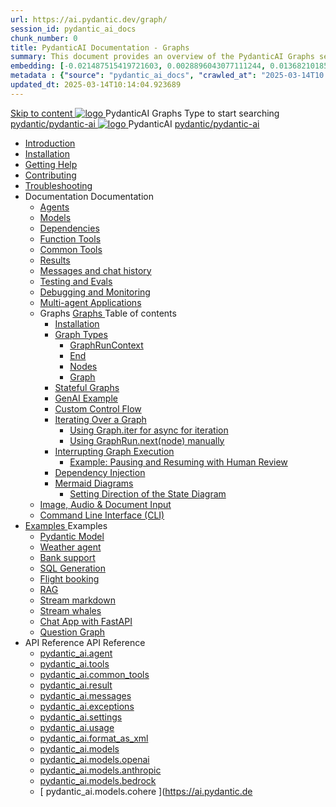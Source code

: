 ```yaml
---
url: https://ai.pydantic.dev/graph/
session_id: pydantic_ai_docs
chunk_number: 0
title: PydanticAI Documentation - Graphs
summary: This document provides an overview of the PydanticAI Graphs section, including navigation links to various features such as installation, getting help, contributing, and troubleshooting. It serves as a resource for users to understand and utilize the graph functionalities within the PydanticAI framework.
embedding: [-0.021487515419721603, 0.0028896043077111244, 0.013682101853191853, -0.023061130195856094, 0.020833002403378487, -0.0025745329912751913, -0.04197237268090248, 0.01438535563647747, -0.004055890254676342, 0.01817317306995392, 0.016891999170184135, -0.08182802051305771, -0.012414854019880295, -0.03523228317499161, 0.039855651557445526, 0.0012768221786245704, -0.020749447867274284, 0.006322314962744713, 0.003267341759055853, 0.03991135209798813, 0.05308516323566437, 0.0018573540728539228, 0.01394669245928526, 0.02250409871339798, 0.004748699255287647, 0.0023726087529212236, 0.015012016519904137, 0.046372927725315094, 0.008996069431304932, -0.023061130195856094, 0.017295848578214645, -0.01820102520287037, -0.041303932666778564, -0.007088234182447195, 0.02098618634045124, 0.00446670176461339, -0.007499045226722956, 0.00378433708101511, 0.0002571921795606613, 0.03420177474617958, 0.032057199627161026, -0.042891476303339005, 0.039744243025779724, 0.02604125253856182, -0.06951761245727539, -0.014552464708685875, -0.008529555052518845, 0.026612211018800735, 0.01337573491036892, 0.008418148383498192, -0.09124186635017395, 0.007499045226722956, -0.04461827501654625, 0.009852506220340729, -0.045620933175086975, 0.01123116072267294, -0.03679197281599045, 0.018437763676047325, -0.010242428630590439, -0.03069247119128704, 0.020665893331170082, -0.002562347799539566, -0.0006871513905934989, 0.07252558320760727, -0.05018859729170799, 0.00969235971570015, -0.06901628524065018, 0.00816748384386301, -0.05194324627518654, -0.03141661360859871, 0.04010631516575813, 0.05174828693270683, -0.033199116587638855, -0.05595387890934944, -0.015415864996612072, -0.02797693945467472, 0.028130123391747475, 0.08405615389347076, -0.007909856736660004, -0.0542270801961422, 0.005312694236636162, 0.040162019431591034, -0.010131021961569786, -0.017588289454579353, -0.0174490325152874, -0.045258861035108566, -0.017755400389432907, -0.0037112266290932894, -0.019092276692390442, -0.037432558834552765, -0.012115449644625187, -0.012373076751828194, -0.0348423607647419, 0.00046129224938340485, 0.08299779146909714, 0.02907707914710045, 0.02488541044294834, 0.01827065460383892, -0.010646277107298374, 0.012756036594510078, 0.017978211864829063, -0.05085703358054161, -0.044395461678504944, 0.02831115946173668, 0.040914010256528854, -0.0075338599272072315, 0.007798450067639351, -0.004101149272173643, -0.010214577428996563, -0.00021280368673615158, -0.12733754515647888, -0.02828330732882023, -0.027865532785654068, 0.030803877860307693, -0.05659446492791176, -0.004947141744196415, 0.008870736695826054, -0.003941002301871777, 0.027085687965154648, -0.049158088862895966, -0.026918578892946243, 0.01026331726461649, 0.02601340226829052, 0.021208999678492546, 0.03331052139401436, 0.011614120565354824, -0.012937071733176708, -0.021877437829971313, -0.04044053331017494, -0.024286601692438126, 0.01820102520287037, -0.009601841680705547, 0.018897315487265587, -0.04425620287656784, -0.009671471081674099, -0.010757683776319027, -0.03177868574857712, -0.006983790546655655, -0.030079735442996025, 0.03339407593011856, 0.0388251394033432, -0.03191794082522392, -0.0024404970463365316, 0.034368883818387985, -0.02052663452923298, 0.023520682007074356, -0.03069247119128704, -0.0006623460212722421, -0.032753489911556244, 0.012540185824036598, 0.04578804224729538, 0.024272676557302475, -0.027071762830018997, -0.03060891665518284, -0.032391417771577835, 0.011356492526829243, 0.023966308683156967, 0.0173933282494545, 0.000771576538681984, -0.044061243534088135, -0.0055877286940813065, 0.05988095700740814, -0.04311428964138031, -0.008501702919602394, -0.033533334732055664, 0.005974169820547104, -0.05408782139420509, -0.010952644981443882, -0.05199895054101944, -0.04698566347360611, -0.019872121512889862, -0.032837044447660446, -0.01906442455947399, 0.01146093662828207, 0.021960992366075516, -0.014998090453445911, -0.040162019431591034, -0.012944034300744534, -0.009901246055960655, -0.023186463862657547, -0.02718316949903965, -0.00027634017169475555, -0.04807187616825104, -0.019329015165567398, -0.015193051658570766, -0.004825291223824024, 0.007624377496540546, 0.023840976879000664, -0.025150001049041748, 0.05467270687222481, 0.0065973494201898575, 0.028882116079330444, 0.04879601672291756, 0.03303200751543045, 0.028506120666861534, -0.03425747901201248, 0.07430808991193771, -0.00198442698456347, 0.012192041613161564, 0.016557781025767326, -0.003354378044605255, 0.006155205424875021, 0.019245460629463196, 0.016836296766996384, 0.004198629874736071, -0.034703101962804794, 0.019718937575817108, -0.015081645920872688, -0.007861115969717503, -0.02833900973200798, 0.043727025389671326, -0.05559180676937103, 0.03467525169253349, -0.004978474695235491, -0.02562347799539566, -0.002543199807405472, -0.06110642850399017, 0.00892644003033638, -0.0015753565821796656, 0.04609441012144089, -0.03456384316086769, 0.06288892775774002, 0.01666918769478798, 0.0030967507045716047, 0.010527907870709896, 0.01866057701408863, 0.045203160494565964, -0.05367004871368408, 0.019287237897515297, 0.037822481244802475, 0.020401302725076675, 0.012373076751828194, -0.014399280771613121, -0.016529928892850876, 0.002470089355483651, -0.06249900907278061, 0.027419907972216606, -0.019718937575817108, 0.01630711555480957, -0.012024931609630585, -0.004581589251756668, -0.002623273292556405, 0.013730842620134354, 0.022434469312429428, 0.0233396477997303, 0.011523602530360222, -0.02098618634045124, -0.03147231787443161, 0.011349529959261417, 0.05272309482097626, 0.04166600480675697, -0.006569497752934694, 0.00948347244411707, -0.010980496183037758, 0.00709867849946022, -0.03297630324959755, -0.03386755287647247, 0.0007232714560814202, -0.026264065876603127, 0.022406619042158127, 0.004988919012248516, 0.019245460629463196, -0.011906562373042107, -0.005730468314141035, -0.00929547380656004, -0.009768951684236526, -0.019259385764598846, 0.03534369170665741, -0.0582655631005764, -0.05737430974841118, 0.03021899424493313, 0.02916063368320465, 0.07063167542219162, -0.014789203181862831, -0.04422835260629654, 0.008821996860206127, -0.005135139916092157, 0.04534241557121277, 0.008968217298388481, -0.010827312245965004, 0.012825665064156055, 0.013354845345020294, 0.05556395649909973, 0.035148728638887405, 0.0016249672044068575, 0.02520570531487465, -0.0073946015909314156, -0.01341054867953062, -0.0036450792104005814, -0.007993411272764206, 0.03448028862476349, 0.01867450214922428, 0.030943136662244797, -0.029689813032746315, 0.04110897332429886, -0.02446763776242733, 0.07191284745931625, 0.026152659207582474, 0.03528798744082451, -0.018006063997745514, 0.03623494133353233, -0.016000747680664062, -0.018702354282140732, 0.0018521319143474102, 0.0075338599272072315, 0.02523355558514595, -0.021181147545576096, -0.006722681690007448, 0.05074562877416611, -0.03138876333832741, -0.030497509986162186, 0.017226219177246094, -0.013083292171359062, -0.034730955958366394, -0.021807808429002762, -0.019134053960442543, 0.08127099275588989, -0.035120878368616104, 0.03732115402817726, -0.038240257650613785, -0.054199229925870895, -0.06032658368349075, 0.04389413446187973, 0.022977575659751892, -0.06639823317527771, -0.009782876819372177, 0.02485756017267704, 0.004616403952240944, -0.015610826201736927, -0.01106405071914196, 0.020081009715795517, -0.021195072680711746, -0.0014273949200287461, 0.03021899424493313, -0.010848200879991055, -0.022350914776325226, -0.02413341775536537, 0.0271553173661232, -0.005504174157977104, 0.037906039506196976, -0.04534241557121277, -0.04470182955265045, -0.04080260545015335, -0.015318384394049644, -0.01867450214922428, 0.022392692044377327, 0.0038470032159239054, 0.02680717222392559, -0.013737805187702179, -0.001407376490533352, -0.01088301558047533, -0.005002845078706741, 0.004236925859004259, 0.044423315674066544, -0.011823007836937904, -0.0005905411089770496, -0.005963725503534079, -0.010910866782069206, -0.024927189573645592, 0.02598555013537407, -0.06706666946411133, -0.019593605771660805, 0.0035615242086350918, -0.00044192667701281607, -0.025901995599269867, 0.010855164378881454, -0.02520570531487465, -0.010576647706329823, 0.02946700155735016, -0.0017668363871052861, 0.038574475795030594, 0.007269269786775112, 0.001407376490533352, -0.025122150778770447, -0.02293579839169979, -0.025790588930249214, -0.029327742755413055, -0.006200463976711035, -0.003954928368330002, 0.035120878368616104, -0.006137798074632883, 0.0022612023167312145, 0.023827049881219864, 0.006096020806580782, 0.031973645091056824, 0.0026876800693571568, -0.00913532730191946, 0.020763373002409935, -0.010500055737793446, 0.053809307515621185, 0.06043798848986626, -0.037460412830114365, -0.00873844139277935, 0.0026197917759418488, 0.012930109165608883, -0.0017076516523957253, -0.005747875664383173, -0.0029000486247241497, 0.06901628524065018, 0.023019352927803993, -0.00915621593594551, 0.003352637169882655, -0.02558170072734356, 0.009462583810091019, -0.0106950169429183, 0.018382061272859573, 0.06740088760852814, 0.028116198256611824, 0.002471830230206251, -0.0033038968686014414, 0.022754764184355736, -0.02293579839169979, -0.00253101484850049, -0.037850335240364075, -0.023186463862657547, -0.05163688212633133, -0.0015065978514030576, 0.018855538219213486, 0.010507019236683846, 0.03656915947794914, -0.022587653249502182, -0.0700189396739006, -0.04475753381848335, -0.018827686086297035, -0.07519934326410294, 0.05662231892347336, 0.08322060108184814, -0.03445243835449219, 0.012909220531582832, -0.057207200676202774, 0.019997453317046165, 0.03673626855015755, 0.046734996140003204, 0.0009835099335759878, 0.01906442455947399, -0.010562722571194172, 0.012505372054874897, 0.013473215512931347, 0.01417646836489439, 0.004557219333946705, 0.020331673324108124, -0.05793134495615959, -0.03266993537545204, 0.028575750067830086, -0.018507393077015877, -0.025846291333436966, -0.002128907246515155, -0.03537154197692871, -0.03074817545711994, -0.0311102457344532, 0.000602726184297353, -0.0036555235274136066, -0.0174490325152874, 0.023590311408042908, -0.044395461678504944, -0.03620709106326103, 0.06662104278802872, -0.004421442747116089, 0.040245573967695236, -0.003979298286139965, 0.04514745622873306, 0.0173933282494545, -0.05094059184193611, 0.031583722680807114, -0.005448470823466778, -0.00398974260315299, 0.03189009055495262, -0.005058548413217068, -0.00454329326748848, 0.004048927221447229, 0.029661962762475014, -0.030803877860307693, -0.01355677004903555, -0.027768053114414215, -0.01552727073431015, -0.011983154341578484, 0.02877071127295494, 0.022016696631908417, -0.018340284004807472, 0.0030097144190222025, 0.006437202915549278, -0.027433833107352257, -0.003885299200192094, 0.012498408555984497, 0.017741473391652107, 0.05133051425218582, -0.021097593009471893, -0.0426408126950264, 0.0025588665157556534, 0.02410556562244892, -0.024230899289250374, 0.013904915191233158, 0.054979074746370316, -0.0174490325152874, 0.014761351980268955, 0.014260022900998592, -0.06099501997232437, -0.004031520336866379, -0.010256354697048664, -0.017727548256516457, -0.007359787356108427, -0.014998090453445911, -0.013535881415009499, 0.03840736672282219, -0.0036207090597599745, -0.04999363422393799, 0.027016058564186096, -0.01785288006067276, 0.005765282548964024, 0.02910492941737175, -0.03378399834036827, -0.011990116909146309, 0.011516639962792397, 0.02916063368320465, 0.016098229214549065, 0.04080260545015335, 0.002181129064410925, 0.023896679282188416, -0.006593868136405945, 0.0016858925810083747, 0.007290158420801163, -0.045258861035108566, -0.004703440237790346, -0.0049088457599282265, 0.010214577428996563, -0.019872121512889862, -0.01104316208511591, -0.032781340181827545, -0.01786680705845356, -0.010346871800720692, 0.015248754993081093, 0.004101149272173643, 0.019941750913858414, -0.0035336727742105722, -0.08026833087205887, 0.005462396424263716, 0.007060382515192032, -0.0002809095603879541, -0.04392198473215103, -0.01828457973897457, 0.008529555052518845, 0.009852506220340729, -0.024746153503656387, 0.004585071001201868, -0.004901882726699114, 0.016516003757715225, 0.012895294465124607, -0.01633496768772602, 0.0010531388688832521, 0.03072032332420349, 0.07319402694702148, -0.012853517197072506, 0.014970239251852036, -0.03776678070425987, 0.008181409910321236, 0.022601580247282982, -0.01866057701408863, -0.0193847194314003, 0.018855538219213486, 0.004379665479063988, -0.004334406461566687, -0.0174908097833395, 0.035093024373054504, 0.02249017357826233, -0.016780594363808632, 0.0543106347322464, 0.03347763046622276, -0.02560955286026001, -0.042139481753110886, -0.0020505746360868216, 0.003471006639301777, -0.01088301558047533, -0.00650335056707263, -0.015053793787956238, -0.011105828918516636, -0.008174446411430836, -0.023785272613167763, -0.007512971293181181, -0.011293826624751091, 0.006426758598536253, -0.04138748720288277, -0.03409036621451378, -0.002172425389289856, 0.016766667366027832, -0.03949357941746712, 0.014552464708685875, -0.005866244900971651, 0.0031333058141171932, 0.019886048510670662, 0.008968217298388481, 0.020707670599222183, -0.019301164895296097, -0.016126081347465515, -0.015179126523435116, -0.017184441909193993, 0.004184703808277845, 0.04626151919364929, -0.01856309548020363, -0.04615011438727379, 0.02294972538948059, 0.0026876800693571568, -0.04099756479263306, -0.014343577437102795, 0.022030621767044067, 0.0037112266290932894, 0.005803578533232212, 0.00017352857685182244, 0.0009217141196131706, -0.012171152047812939, 0.00034074700670316815, -0.023437127470970154, -0.009901246055960655, 0.0026894209440797567, -0.03929861634969711, -0.010416501201689243, 0.037878185510635376, -0.0465678870677948, 0.028631452471017838, 0.04901883006095886, -0.04999363422393799, -0.0053022499196231365, 0.012930109165608883, 0.012087597511708736, -0.0019078351324424148, -0.011398270726203918, 0.0038226330652832985, -0.012115449644625187, -0.04116467759013176, -0.02680717222392559, -0.014218245632946491, -0.03130520507693291, 0.041303932666778564, 0.043253544718027115, 0.014580316841602325, -0.015791861340403557, 0.011544491164386272, -0.004724328871816397, -0.017713623121380806, 0.0155551228672266, -0.024300526827573776, 0.020401302725076675, 0.030887432396411896, -0.020262043923139572, -0.018535245209932327, 0.02442586049437523, -0.03542724624276161, -0.008244075812399387, -0.0006427628686651587, 0.008682738989591599, -0.01666918769478798, -0.007297120988368988, 0.0018033916130661964, 0.02253195084631443, 0.0017120034899562597, 0.015764009207487106, -0.010346871800720692, -0.012157226912677288, -0.03074817545711994, -0.026166584342718124, 0.02250409871339798, -0.04957586154341698, 0.03303200751543045, 0.019106201827526093, -0.024147342890501022, -0.03420177474617958, 0.028116198256611824, 0.041359636932611465, 0.0389086939394474, 0.002240313682705164, 0.026584358885884285, -0.010486130602657795, 0.02566525712609291, 0.0425851084291935, 0.038295961916446686, 0.00018767196161206812, -0.018019989132881165, 0.005117733031511307, -0.053809307515621185, -0.01010317075997591, 0.020512709394097328, -0.026904653757810593, -0.0016197450459003448, -0.08104817569255829, 0.04166600480675697, 0.0736396536231041, -0.022671207785606384, 0.014468910172581673, 0.015332309529185295, 0.012073671445250511, 0.03194579482078552, 0.01029116939753294, 0.0002019241510424763, 0.013041514903306961, -0.003895743517205119, -0.010597536340355873, 0.010193688794970512, -0.011196346022188663, 0.0387137345969677, -0.02760094217956066, -0.14839336276054382, -0.02488541044294834, 0.010068356059491634, -0.00021922260930296034, -0.00793770793825388, -0.013034552335739136, -0.005744393914937973, 0.005396248772740364, 0.0030166772194206715, 0.02520570531487465, -0.02523355558514595, -0.023228241130709648, 0.012004042975604534, -0.03617923706769943, 0.018521318212151527, -0.011753378435969353, -0.003122861497104168, 0.025539923459291458, 0.008383333683013916, -0.005284842569380999, -0.028060493990778923, -0.02285224385559559, 0.009142289869487286, -0.01707303524017334, -0.001968760509043932, 0.0009695840999484062, -0.023367498070001602, -0.021529292687773705, 0.01299973763525486, -0.014830981381237507, -0.010618424974381924, 0.004974993411451578, 0.004919290076941252, 0.0065381648018956184, -0.009079623967409134, 0.015471568331122398, -0.0044284057803452015, -0.05088488757610321, 0.017184441909193993, -0.033143412321805954, 0.010667165741324425, -0.012721221894025803, -0.011913524940609932, -0.007359787356108427, -0.020707670599222183, -0.030525362119078636, -0.05286234989762306, 0.012874405831098557, 0.0465121828019619, -0.016418522223830223, -0.011398270726203918, -0.002927900291979313, 0.011990116909146309, -0.012122412212193012, -0.014552464708685875, 0.012700333259999752, -0.004720847588032484, -0.00934421457350254, -0.005441507790237665, -0.0018051322549581528, -0.0027277166955173016, -0.016933776438236237, -0.006148242391645908, -0.03303200751543045, 0.039047952741384506, 0.008633998222649097, -0.019161906093358994, 0.009880357421934605, -0.006308388896286488, -0.026264065876603127, 0.008759330958127975, -0.020819077268242836, 0.0008024744456633925, 0.0005265694344416261, 0.015095571056008339, 0.019565753638744354, -0.034814510494470596, 0.022991502657532692, -0.03152801841497421, 0.0175325870513916, -0.0061169094406068325, -0.004616403952240944, -0.010367760434746742, 0.008244075812399387, 0.003251675283536315, 0.008794144727289677, -0.0068689025938510895, 0.02015063725411892, -0.03108239360153675, -0.042473699897527695, -0.022002769634127617, -0.05943533033132553, -0.013299142941832542, 0.015805786475539207, -0.017643993720412254, 0.004588552284985781, -0.03654130920767784, 0.012568037956953049, -0.10984674096107483, 0.006099502090364695, 0.010910866782069206, -0.005479803774505854, 0.04860105365514755, -0.025038594380021095, 0.01495631318539381, 0.02365994080901146, 0.006217871326953173, -0.030970986932516098, 0.005598173011094332, -0.014928461983799934, -0.044061243534088135, -0.007861115969717503, 0.02176603116095066, -0.02285224385559559, 0.04010631516575813, -0.007025567814707756, 0.028937820345163345, -0.0049715121276676655, -0.018702354282140732, 0.0044284057803452015, -0.00495758606120944, 0.04576019197702408, -0.02097226120531559, 0.004999363329261541, 0.004602478351444006, 0.02214202843606472, 0.032001495361328125, 0.016961628571152687, -0.02331179566681385, -0.03375614807009697, -0.015791861340403557, 0.026723617687821388, -0.009977838024497032, 0.04389413446187973, 0.002435274887830019, 0.029299890622496605, 0.01593112014234066, 0.0041533708572387695, 0.005173435900360346, -0.028144048526883125, 0.018075693398714066, 0.00281997537240386, 0.03063676878809929, 0.005211731884628534, -0.009406880475580692, -0.004348332062363625, -0.0031803054735064507, 0.012366114184260368, 0.005124695599079132, 0.02712746523320675, 0.0006579942419193685, 0.004250851459801197, 0.03386755287647247, 0.03350548446178436, -0.0389086939394474, -0.0014387095579877496, 0.0022194250486791134, 0.010005690157413483, -0.005542469676584005, 0.014051135629415512, -0.008063040673732758, -0.01896694488823414, -0.02331179566681385, -0.010033541359007359, -0.03539939224720001, 0.004212555475533009, -0.014524613507091999, -0.008682738989591599, -0.0006980309262871742, 0.02402201108634472, -0.002544940682128072, -0.013682101853191853, -0.006343203596770763, 0.01978856697678566, 0.00717875175178051, -0.007791487034410238, 0.010750720277428627, -0.03846307098865509, 0.02254587598145008, -0.032753489911556244, -0.024175195023417473, 0.03253067657351494, -0.01751866191625595, -0.004344850778579712, -0.007119567133486271, -0.0063257962465286255, -0.0021149814128875732, -0.011147606186568737, 0.006472017150372267, -0.018702354282140732, 0.01315988413989544, 0.005807060282677412, -0.013048478402197361, 0.009476509876549244, 0.0019130572909489274, 0.02023419365286827, 0.022336989641189575, -0.0011906562140211463, 0.044868938624858856, 0.024606894701719284, -0.00019452607375569642, 0.02024811878800392, -0.03264208510518074, 0.04826683551073074, -0.007554748561233282, -0.034034665673971176, -0.020651966333389282, 0.023047205060720444, -0.001298581250011921, 0.018521318212151527, 0.0023900161031633615, -0.016014674678444862, -0.021849585697054863, -0.003589375875890255, 0.05127480998635292, -0.0077775614336133, -0.05500692501664162, -0.009636656381189823, 0.027099614962935448, -0.020721595734357834, -0.015764009207487106, 0.044033393263816833, -0.008633998222649097, -0.009448657743632793, 0.0066739413887262344, -0.0005243935738690197, -0.007687043864279985, 0.003920113667845726, 0.0194264966994524, 0.009956949390470982, -0.05096844211220741, 0.04687425494194031, -0.0030950098298490047, -0.004323962144553661, 0.0388251394033432, -0.01416950486600399, 0.01240092795342207, 0.009699322283267975, 0.013132032938301563, -0.0087662935256958, 0.0011906562140211463, -0.016557781025767326, -0.029996180906891823, -0.0066565340384840965, 0.0007680951384827495, -0.014343577437102795, -0.01029116939753294, -0.01338966004550457, 0.03130520507693291, -0.00816748384386301, 0.0002663309860508889, 0.03189009055495262, -0.002799086505547166, 0.03565005585551262, -0.009253696538507938, -0.04397768899798393, -0.027809830382466316, 0.0005927170277573168, -0.016098229214549065, 0.042947180569171906, -0.0028217160142958164, -0.029327742755413055, -0.007700969465076923, -0.012108486145734787, -0.019983528181910515, -0.017407255247235298, -0.026904653757810593, 0.006865421310067177, -0.01829850673675537, 0.017351550981402397, 0.032809194177389145, 0.04138748720288277, 0.030191142112016678, 0.08600576221942902, 0.05910111218690872, 0.005229139234870672, -0.039382174611091614, 0.02637547254562378, -0.014413206838071346, -0.012783887796103954, 0.006120390724390745, 0.018089618533849716, 0.04353206232190132, -0.01244966872036457, -0.0008777608163654804, 0.013960618525743484, -0.02441193349659443, 0.027336353436112404, 0.025024669244885445, -0.0034414143301546574, -0.01594504527747631, 0.05116340145468712, -0.004480627365410328, 0.0023708681110292673, 0.0213204063475132, 0.01302062626928091, -0.008278890512883663, 0.003558042924851179, 0.025901995599269867, 0.03634634613990784, 0.01665526069700718, -0.02017848938703537, 0.009003031998872757, 0.024648671969771385, -0.019886048510670662, -0.024328378960490227, 0.004860105458647013, 0.018117470666766167, -0.0033491558860987425, 0.00931636244058609, 0.0008664461201988161, 0.008912513963878155, -0.026890726760029793, 0.02789338491857052, -0.008501702919602394, 0.004849661141633987, -0.00931636244058609, -0.009789840318262577, -0.02360423654317856, -0.02015063725411892, -0.01146093662828207, 0.014900609850883484, -0.0035597835667431355, 0.006642608437687159, 0.000653207243885845, 0.00041363987838849425, 0.0073946015909314156, 0.009991764090955257, -0.016181783750653267, 0.032474976032972336, -0.02985692396759987, -0.014232171699404716, 0.03681982681155205, -0.0021515367552638054, 0.037098340690135956, 0.01671096496284008, 0.02407771535217762, -0.011314715258777142, -0.013299142941832542, 0.008787182159721851, -0.0014926721341907978, -0.01974678970873356, 0.0028739378321915865, 0.015276607125997543, 0.027085687965154648, 0.02718316949903965, 0.0024143862538039684, -0.025163928046822548, -0.023144686594605446, 0.025080371648073196, 0.018423838540911674, -0.0038504847325384617, 0.0018347246805205941, -0.01905049942433834, 0.04219518601894379, 0.0009748062584549189, -0.012860479764640331, 0.011544491164386272, 0.007345861289650202, 0.036680568009614944, 0.0021515367552638054, -0.014510687440633774, -0.007575637195259333, -0.012825665064156055, 0.003293452551588416, -0.006012465804815292, 0.024968966841697693, 0.03264208510518074, -0.029968328773975372, 0.035594355314970016, 0.008014299906790257, 0.007714895065873861, -0.029717665165662766, -0.011746415868401527, -0.025163928046822548, -0.02133433148264885, 0.004191666841506958, -0.024676524102687836, -0.04177740961313248, 0.005135139916092157, -0.01203189417719841, 0.0066565340384840965, 0.0116419717669487, -0.019120128825306892, -0.024982891976833344, -0.05202680453658104, -0.017184441909193993, 0.0078054131008684635, 0.014984164386987686, 0.013466252014040947, -0.005563358776271343, -0.016167858615517616, -0.018326357007026672, 0.011878710240125656, 0.0025519034825265408, -0.0061169094406068325, -0.003251675283536315, -0.022699059918522835, 0.01856309548020363, 0.019259385764598846, -0.0075477855280041695, 0.010061393491923809, 0.011300790123641491, -0.004222999792546034, 0.006548609118908644, -0.08071395754814148, 0.03222430869936943, 0.0252614077180624, -0.025080371648073196, -0.014218245632946491, 0.01868842914700508, 0.016028599813580513, 0.011356492526829243, 0.014482836239039898, -0.04851749911904335, -0.017337625846266747, -0.037070490419864655, 0.0013438400346785784, -0.0029522704426199198, 0.02335357293486595, 0.014538539573550224, 0.00952524971216917, 0.001043564872816205, -0.02754523977637291, 0.007255343720316887, 0.007526896893978119, 0.01666918769478798, -0.013654250651597977, 0.011544491164386272, 0.02171032875776291, -0.011217234656214714, 0.02049878239631653, -0.043253544718027115, 0.0076661547645926476, -0.0542549304664135, -0.005713060963898897, -0.004727810155600309, -0.04821113124489784, 0.0059184664860367775, 9.329200838692486e-05, -0.010172799229621887, -0.012324335984885693, 0.020053157582879066, -0.02403593808412552, 0.011502713896334171, -0.007130011450499296, -0.01201100554317236, 6.704512998112477e-06, 0.09079623967409134, -0.007680080831050873, -0.03620709106326103, 0.03651345893740654, 0.003808707231655717, 0.024913262575864792, 0.0016980776563286781, 0.012575000524520874, 0.0026215326506644487, -0.03370044380426407, -0.022420544177293777, 0.022629430517554283, 0.01629319041967392, -0.011683749035000801, 0.012387002818286419, -0.02169640175998211, -0.0020227229688316584, 0.014315726235508919, 0.025024669244885445, 0.008731478825211525, 0.014301800169050694, 0.04545382410287857, -0.029439149424433708, -0.01219900418072939, 0.0271553173661232, 0.00454329326748848, 0.02871500700712204, -0.01629319041967392, 0.02095833420753479, 0.036318495869636536, 0.0074711935594677925, -0.051441919058561325, -0.003617227543145418, 0.005023733712732792, -0.02293579839169979, 0.03294845297932625, -0.006952457595616579, -0.020443079993128777, -0.011558417230844498, 0.013591584749519825, 0.029439149424433708, -0.001111453166231513, -0.0044423313811421394, -0.007485119625926018, 0.004915808793157339, 0.012205966748297215, 0.0426408126950264, -0.015415864996612072, 0.001595374895259738, -0.00641979556530714, -0.023478904739022255, 0.02634762041270733, -0.00046477370779030025, -0.012665518559515476, -0.012498408555984497, -0.021626772359013557, -0.003018417861312628, 0.07191284745931625, 0.033616889268159866, 0.03687552735209465, -0.0504671111702919, 0.025734884664416313, 0.011523602530360222, 0.0232978705316782, -0.017671845853328705, -0.06378018110990524, 0.003377007320523262, -0.011551454663276672, 0.004981956444680691, 0.033589038997888565, -0.02098618634045124, 0.010325983166694641, 0.017017332836985588, 0.008842885494232178, 0.016390670090913773, 0.029968328773975372, -0.0043657394126057625, 0.011447010561823845, 0.03517657890915871, 0.0271553173661232, -0.0024056825786828995, -0.020665893331170082, -0.02013671211898327, 0.02794908732175827, -0.02410556562244892, -0.024342304095625877, 0.029355594888329506, 0.004630329553037882, -0.026988208293914795, 0.014663871377706528, 0.007561711594462395, 0.007213566452264786, -0.01315988413989544, 0.03729330375790596, 0.0035719687584787607, 0.01788073219358921, -0.017351550981402397, 0.017295848578214645, -0.009051772765815258, 0.01781110279262066, 0.014030246995389462, 0.004410998430103064, -0.039382174611091614, 0.011934413574635983, -0.0075477855280041695, 0.0054519521072506905, -0.012129374779760838, -0.014622094109654427, -0.022030621767044067, 0.017281921580433846, 0.01704518310725689, 0.0213621836155653, 0.012192041613161564, 0.0009808988543227315, -0.0020819075871258974, 0.008466888219118118, -0.020303821191191673, -0.009023920632898808, -0.039855651557445526, -0.014705648645758629, 0.01008228212594986, -0.02409164048731327, -0.005974169820547104, -0.02677932009100914, 0.01856309548020363, 0.019482199102640152, 0.017240144312381744, -0.023840976879000664, -0.0029975292272865772, -0.007833264768123627, -0.013640324585139751, 0.017643993720412254, 0.006437202915549278, -0.004456256981939077, -0.007951634004712105, 0.0020766854286193848, 0.016460299491882324, -0.003808707231655717, -0.03695908188819885, 0.018089618533849716, -0.0017842436209321022, 0.03030254878103733, 0.009963912889361382, -0.032001495361328125, 0.0034936359152197838, -0.01586149074137211, 0.015708306804299355, -0.0007863727514632046, -0.008473851718008518, 0.009657545015215874, -0.01435750350356102, -0.009984801523387432, 0.010966570116579533, 0.03603997826576233, 0.01935686729848385, -0.07124441117048264, 0.01588934287428856, -0.019342942163348198, -0.017643993720412254, -0.00707430811598897, -0.0005953281070105731, -0.008418148383498192, -0.01201100554317236, -0.005476322490721941, 0.01339662354439497, 0.006256167311221361, 0.003920113667845726, 0.008397259749472141, 0.01182997040450573, 0.010569685138761997, 0.013737805187702179, -0.020721595734357834, 0.004689514636993408, 0.019969603046774864, 0.025344962254166603, -0.021222924813628197, -0.00045519971172325313, -0.009796802885830402, -0.001332525396719575, -0.0010983977699652314, -0.017281921580433846, -0.01822887733578682, 0.011920488439500332, -0.010555759072303772, -0.003150713164359331, 0.02056841179728508, -0.029272040352225304, -0.008877700194716454, -0.006813199259340763, -0.040245573967695236, -0.009274585172533989, -0.003648560494184494, 0.01244270522147417, 0.007798450067639351, -0.00018244978855364025, 0.053725749254226685, -0.005765282548964024, -0.01104316208511591, 0.027002133429050446, 0.023924531415104866, -0.017184441909193993, 0.0041707782074809074, -0.00814659520983696, -0.0006223093369044363, -0.032781340181827545, 0.02290794625878334, 0.001459598308429122, 0.01530445832759142, -0.007150900084525347, 0.00024109047080855817, -0.013076329603791237, -0.006938531529158354, 0.005521581042557955, 0.004922771826386452, 0.02676539495587349, -0.0011819525389000773, 0.0015858008991926908, 0.015736158937215805, 0.023520682007074356, -0.02102796360850334, -0.010151910595595837, 0.003951446618884802, 0.01084123831242323, -0.028575750067830086, -0.0017285404028370976, 0.009441695176064968, 0.025038594380021095, -0.009009994566440582, -0.012484483420848846, 0.023896679282188416, 0.02670969069004059, -0.010339909233152866, -0.006945494562387466, -0.003906188067048788, -0.0024840151891112328, -0.020457005128264427, -0.029689813032746315, -0.008870736695826054, 0.03526013344526291, -0.008056077174842358, -0.010235466063022614, 0.022253435105085373, -0.011969228275120258, 0.011934413574635983, -0.02523355558514595, 0.005688691046088934, 0.006263130344450474, 0.0012515815906226635, -0.027489537373185158, 0.013076329603791237, -0.005521581042557955, 0.020470932126045227, -0.017323700711131096, -0.03606783226132393, -0.010131021961569786, -0.019189758226275444, 0.010889978148043156, -0.0009016958065330982, -0.0063188336789608, 0.007512971293181181, -0.02794908732175827, 0.008174446411430836, -0.0006767070153728127, -0.006245722994208336, 0.004233444109559059, 0.02173817902803421, -0.028213677927851677, 0.010479167103767395, -0.052193913608789444, -0.017560439184308052, 0.011718563735485077, 0.025888068601489067, -0.007457267958670855, 0.00592542951926589, 0.0020087971352040768, 0.006144761107861996, 0.016919851303100586, -0.0019026129739359021, 0.0014387095579877496, -0.03372829779982567, 0.015039867721498013, 0.018061768263578415, -0.007861115969717503, -0.01626533828675747, 0.012275596149265766, 0.012345224618911743, 0.0027642720378935337, -0.0022960167843848467, 0.012832628563046455, -0.0034570808056741953, 0.043643467128276825, 0.020693743601441383, 0.028937820345163345, -0.011412195861339569, 0.024634746834635735, 0.029299890622496605, 0.002638939768075943, 0.005089881364256144, 0.009023920632898808, -0.0015318384394049644, -0.012672481127083302, -0.014329652301967144, 0.04225089028477669, 0.011119754053652287, 0.003930557984858751, 0.03347763046622276, 0.013250402174890041, 0.02019241452217102, -0.016905926167964935, 0.020039232447743416, 0.012101523578166962, -0.007561711594462395, 0.010799461044371128, -0.02211417630314827, 0.024913262575864792, 0.038964398205280304, -0.0002687244850676507, 0.019899973645806313, -0.013737805187702179, 0.006075131706893444, 0.02684894949197769, -0.011196346022188663, 0.019551828503608704, -0.0025501628406345844, 0.04161030054092407, 0.020693743601441383, -0.044841088354587555, -0.007854153402149677, 0.012540185824036598, 0.007589563261717558, 0.008299779146909714, 0.004480627365410328, 0.031221652403473854, -0.019593605771660805, 0.019593605771660805, 0.0010670647025108337, -0.00496106781065464, 0.014817055314779282, 0.030553214251995087, 0.00563646899536252, -0.032474976032972336, -0.004069816321134567, 0.005152547266334295, -0.022336989641189575, 0.002631976967677474, 0.014677797444164753, 0.011259011924266815, 0.0012933589750900865, -0.010869089514017105, 0.0031716017983853817, 0.013145959004759789, 0.01240092795342207, 0.019593605771660805, -0.0059776511043310165, 0.003472747281193733, 0.012944034300744534, -0.018855538219213486, 0.010346871800720692, -0.03798959404230118, 0.01584756374359131, -0.015819713473320007, -0.015764009207487106, -0.007575637195259333, 0.007882004603743553, -0.01978856697678566, 0.02296365052461624, 0.007875042036175728, -0.030191142112016678, -0.005051585379987955, -0.010917830280959606, 0.017574364319443703, -0.008480814285576344, 0.037432558834552765, -0.027294576168060303, -0.014413206838071346, -0.029773367568850517, -0.02214202843606472, 0.016084304079413414, 0.013633362017571926, -0.0465121828019619, 0.020457005128264427, -0.020011380314826965, 0.019161906093358994, 0.0029592332430183887, 0.002962714759632945, -0.0017642253078520298, -0.002005315851420164, 0.016460299491882324, -0.025094298645853996]
metadata : {"source": "pydantic_ai_docs", "crawled_at": "2025-03-14T10:14:04.923689", "url_path": "/graph/", "chunk_size": 5000}
updated_dt: 2025-03-14T10:14:04.923689
---
```

[ Skip to content ](https://ai.pydantic.dev/graph/#graphs)
[ ![logo](https://ai.pydantic.dev/img/logo-white.svg) ](https://ai.pydantic.dev/ "PydanticAI")
PydanticAI 
Graphs 
Type to start searching
[ pydantic/pydantic-ai  ](https://github.com/pydantic/pydantic-ai "Go to repository")
[ ![logo](https://ai.pydantic.dev/img/logo-white.svg) ](https://ai.pydantic.dev/ "PydanticAI") PydanticAI 
[ pydantic/pydantic-ai  ](https://github.com/pydantic/pydantic-ai "Go to repository")
  * [ Introduction  ](https://ai.pydantic.dev/)
  * [ Installation  ](https://ai.pydantic.dev/install/)
  * [ Getting Help  ](https://ai.pydantic.dev/help/)
  * [ Contributing  ](https://ai.pydantic.dev/contributing/)
  * [ Troubleshooting  ](https://ai.pydantic.dev/troubleshooting/)
  * Documentation  Documentation 
    * [ Agents  ](https://ai.pydantic.dev/agents/)
    * [ Models  ](https://ai.pydantic.dev/models/)
    * [ Dependencies  ](https://ai.pydantic.dev/dependencies/)
    * [ Function Tools  ](https://ai.pydantic.dev/tools/)
    * [ Common Tools  ](https://ai.pydantic.dev/common_tools/)
    * [ Results  ](https://ai.pydantic.dev/results/)
    * [ Messages and chat history  ](https://ai.pydantic.dev/message-history/)
    * [ Testing and Evals  ](https://ai.pydantic.dev/testing-evals/)
    * [ Debugging and Monitoring  ](https://ai.pydantic.dev/logfire/)
    * [ Multi-agent Applications  ](https://ai.pydantic.dev/multi-agent-applications/)
    * Graphs  [ Graphs  ](https://ai.pydantic.dev/graph/) Table of contents 
      * [ Installation  ](https://ai.pydantic.dev/graph/#installation)
      * [ Graph Types  ](https://ai.pydantic.dev/graph/#graph-types)
        * [ GraphRunContext  ](https://ai.pydantic.dev/graph/#graphruncontext)
        * [ End  ](https://ai.pydantic.dev/graph/#end)
        * [ Nodes  ](https://ai.pydantic.dev/graph/#nodes)
        * [ Graph  ](https://ai.pydantic.dev/graph/#graph)
      * [ Stateful Graphs  ](https://ai.pydantic.dev/graph/#stateful-graphs)
      * [ GenAI Example  ](https://ai.pydantic.dev/graph/#genai-example)
      * [ Custom Control Flow  ](https://ai.pydantic.dev/graph/#custom-control-flow)
      * [ Iterating Over a Graph  ](https://ai.pydantic.dev/graph/#iterating-over-a-graph)
        * [ Using Graph.iter for async for iteration  ](https://ai.pydantic.dev/graph/#using-graphiter-for-async-for-iteration)
        * [ Using GraphRun.next(node) manually  ](https://ai.pydantic.dev/graph/#using-graphrunnextnode-manually)
      * [ Interrupting Graph Execution  ](https://ai.pydantic.dev/graph/#interrupting-graph-execution)
        * [ Example: Pausing and Resuming with Human Review  ](https://ai.pydantic.dev/graph/#example-pausing-and-resuming-with-human-review)
      * [ Dependency Injection  ](https://ai.pydantic.dev/graph/#dependency-injection)
      * [ Mermaid Diagrams  ](https://ai.pydantic.dev/graph/#mermaid-diagrams)
        * [ Setting Direction of the State Diagram  ](https://ai.pydantic.dev/graph/#setting-direction-of-the-state-diagram)
    * [ Image, Audio & Document Input  ](https://ai.pydantic.dev/input/)
    * [ Command Line Interface (CLI)  ](https://ai.pydantic.dev/cli/)
  * [ Examples  ](https://ai.pydantic.dev/examples/)
Examples 
    * [ Pydantic Model  ](https://ai.pydantic.dev/examples/pydantic-model/)
    * [ Weather agent  ](https://ai.pydantic.dev/examples/weather-agent/)
    * [ Bank support  ](https://ai.pydantic.dev/examples/bank-support/)
    * [ SQL Generation  ](https://ai.pydantic.dev/examples/sql-gen/)
    * [ Flight booking  ](https://ai.pydantic.dev/examples/flight-booking/)
    * [ RAG  ](https://ai.pydantic.dev/examples/rag/)
    * [ Stream markdown  ](https://ai.pydantic.dev/examples/stream-markdown/)
    * [ Stream whales  ](https://ai.pydantic.dev/examples/stream-whales/)
    * [ Chat App with FastAPI  ](https://ai.pydantic.dev/examples/chat-app/)
    * [ Question Graph  ](https://ai.pydantic.dev/examples/question-graph/)
  * API Reference  API Reference 
    * [ pydantic_ai.agent  ](https://ai.pydantic.dev/api/agent/)
    * [ pydantic_ai.tools  ](https://ai.pydantic.dev/api/tools/)
    * [ pydantic_ai.common_tools  ](https://ai.pydantic.dev/api/common_tools/)
    * [ pydantic_ai.result  ](https://ai.pydantic.dev/api/result/)
    * [ pydantic_ai.messages  ](https://ai.pydantic.dev/api/messages/)
    * [ pydantic_ai.exceptions  ](https://ai.pydantic.dev/api/exceptions/)
    * [ pydantic_ai.settings  ](https://ai.pydantic.dev/api/settings/)
    * [ pydantic_ai.usage  ](https://ai.pydantic.dev/api/usage/)
    * [ pydantic_ai.format_as_xml  ](https://ai.pydantic.dev/api/format_as_xml/)
    * [ pydantic_ai.models  ](https://ai.pydantic.dev/api/models/base/)
    * [ pydantic_ai.models.openai  ](https://ai.pydantic.dev/api/models/openai/)
    * [ pydantic_ai.models.anthropic  ](https://ai.pydantic.dev/api/models/anthropic/)
    * [ pydantic_ai.models.bedrock  ](https://ai.pydantic.dev/api/models/bedrock/)
    * [ pydantic_ai.models.cohere  ](https://ai.pydantic.de